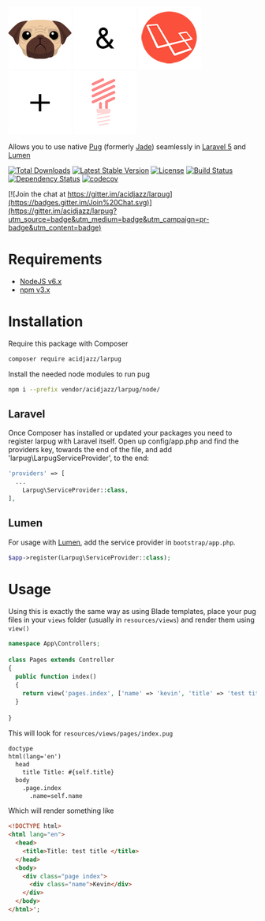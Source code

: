 [![](media/pug128.png)](https://github.com/pugjs/pug)
![](media/and128.png)
[![](media/laravel128.png)](https://laravel.com)
![](media/plus128.png)
[![](media/lumen128.png)](https://lumen.laravel.com)

Allows you to use native [Pug](https://pugjs.org/) (formerly [Jade](https://github.com/scrooloose/syntastic/pull/1704)) seamlessly in [Laravel 5](http://laravel.com) and [Lumen](http://lumen.laravel.com)

[![Total Downloads](https://poser.pugx.org/acidjazz/larpug/downloads)](https://packagist.org/packages/acidjazz/larpug)
[![Latest Stable Version](https://poser.pugx.org/acidjazz/larpug/v/stable)](https://packagist.org/packages/acidjazz/larpug)
[![License](https://poser.pugx.org/acidjazz/larpug/license)](https://packagist.org/packages/acidjazz/larpug)
[![Build Status](https://travis-ci.org/acidjazz/larpug.svg?branch=master)](https://travis-ci.org/acidjazz/larpug)
[![Dependency Status](https://www.gemnasium.com/badges/github.com/acidjazz/larpug.svg)](https://www.gemnasium.com/github.com/acidjazz/larpug)
[![codecov](https://codecov.io/gh/acidjazz/larpug/branch/master/graph/badge.svg)](https://codecov.io/gh/acidjazz/larpug)

[![Join the chat at https://gitter.im/acidjazz/larpug](https://badges.gitter.im/Join%20Chat.svg)](https://gitter.im/acidjazz/larpug?utm_source=badge&utm_medium=badge&utm_campaign=pr-badge&utm_content=badge)

# Requirements

* [NodeJS v6.x](https://nodejs.org/en/)
* [npm v3.x](https://www.npmjs.com/)


# Installation

Require this package with Composer

```bash
composer require acidjazz/larpug
```

Install the needed node modules to run pug
```bash
npm i --prefix vendor/acidjazz/larpug/node/
```

## Laravel

Once Composer has installed or updated your packages you need to register larpug with Laravel itself. Open up config/app.php and find the providers key, towards the end of the file, and add 'larpug\LarpugServiceProvider', to the end:

```php
'providers' => [
  ...
    Larpug\ServiceProvider::class,
],
```
## Lumen

For usage with [Lumen](http://lumen.laravel.com), add the service provider in `bootstrap/app.php`. 

```php
$app->register(Larpug\ServiceProvider::class);
```

# Usage

Using this is exactly the same way as using Blade templates, place your pug files in your `views` folder (usually in `resources/views`) and render them using `view()`

```php
namespace App\Controllers;

class Pages extends Controller
{
  public function index()
  {
    return view('pages.index', ['name' => 'kevin', 'title' => 'test title']);
  }

}
```

This will look for `resources/views/pages/index.pug` 

```pug
doctype
html(lang='en')
  head
    title Title: #{self.title}
  body
    .page.index 
      .name=self.name
```

Which will render something like

```html
<!DOCTYPE html>
<html lang="en">
  <head>
    <title>Title: test title </title>
  </head>
  <body>
    <div class="page index">
      <div class="name">Kevin</div>
    </div>
  </body>
</html>';
```



